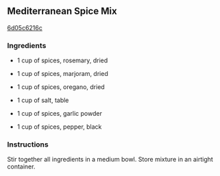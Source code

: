 ## Mediterranean Spice Mix

[6d05c6216c](http://www.food.com/recipe/mediterranean-spice-mix-447549)

### Ingredients

 - 1 cup of spices, rosemary, dried

 - 1 cup of spices, marjoram, dried

 - 1 cup of spices, oregano, dried

 - 1 cup of salt, table

 - 1 cup of spices, garlic powder

 - 1 cup of spices, pepper, black

### Instructions

Stir together all ingredients in a medium bowl. Store mixture in an airtight container.